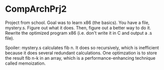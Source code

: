 # CompArchPrj2
Project from school. Goal was to learn x86 (the basics). You have a file, mystery.s. Figure out what it does. Then, figure out a better way to do it. Rewrite the optimized program x86 (i.e. don't write it in C and output a .s file). 


Spoiler: mystery.s calculates fib n. It does so recursively, which is inefficient because it does several redundant calculations. One optimzation is to store the result fib n-k in an array, which is a performance-enhancing technique called memoization. 
